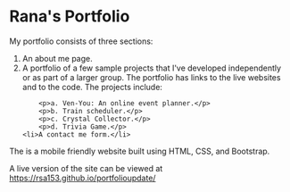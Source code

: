 # Rana's Portfolio

My portfolio consists of three sections: 
<ol>
    <li>An about me page.</li>
    <li>A portfolio of a few sample projects that I've developed independently or as part of a larger group. The portfolio has links to the live websites and to the code. The projects include:</li>
    
        <p>a. Ven-You: An online event planner.</p>
        <p>b. Train scheduler.</p>
        <p>c. Crystal Collector.</p>
        <p>d. Trivia Game.</p>
    <li>A contact me form.</li>
</ol>

The is a mobile friendly website built using HTML, CSS, and Bootstrap.

A live version of the site can be viewed at https://rsa153.github.io/portfolioupdate/ 
